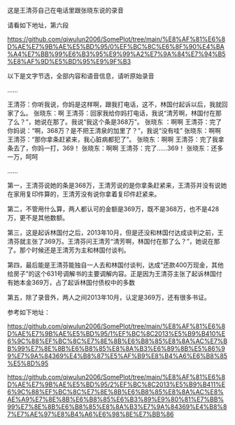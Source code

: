 这是王清芬自己在电话里跟张晓东说的录音

请看如下地址，第六段

https://github.com/qiwulun2006/SomePlot/tree/main/%E8%AF%81%E6%8D%AE%E7%9B%AE%E5%BD%95/0%EF%BC%8C%E6%8F%90%E4%BA%A4%E7%BB%99%E6%B3%95%E9%99%A2%E7%9A%84%E7%94%B5%E8%AF%9D%E5%BD%95%E9%9F%B3

以下是文字节选，全部内容和语音信息，请听原始录音

......

王清芬：你听我说，你妈是这样啊，跟我打电话，这不，林国付起诉以后，我就回家了么。
张晓东：啊
王清芬：回家我给你妈打电话，我说“清芳啊，林国付在那了么？”，她说在那了。我说“我这个条是368万”。
张晓东 ：啊啊
王清芬：完了你妈说：“啊，368万？是不把王清泉的加里了？”，我说“没有哇”
张晓东：啊啊
王清芬：“那你拿条赶紧来，我心脏病都犯了”。
张晓东：啊啊
王清芬：完了我拿条去了，你妈一打，369！
张晓东：啊啊
王清芬：完了……369！
张晓东：还多一万，呵呵

......


第一，王清芬说她的条是368万，王清芳说的是你拿条赶紧来，王清芬并没有说她在家用复印件算的，王清芳没有说你拿着复印件赶紧来。

第二，不管用什么算，两人都认可的金额是369万，既不是368万，也不是428万，更不是其他数额。

第三，这是起诉林国付之后，2013年10月，但是还没和林国付达成谈判之前，王清芬就主张了369万。王清芬问王清芳“清芳啊，林国付在那了么？”，她说在那了。那个时候还是王清芳为主和林国付谈判。

第四，最后能是王清芬能独自一人去和林国付谈判，达成“还款400万现金，其他给房子”的这个631号调解书的主要调解内容。正是因为王清芬主张了起诉林国付有她本金369万，占了起诉林国付债权中的多数

第五，除了录音外，两人之间2013年10月，认定是369万，还有很多书证。

参考如下地址：

https://github.com/qiwulun2006/SomePlot/tree/main/%E8%AF%81%E6%8D%AE%E7%9B%AE%E5%BD%95/1%EF%BC%8C2013%E5%B9%B410%E6%9C%88%EF%BC%8C%E7%8E%8B%E6%B8%85%E8%8A%AC%E7%BB%99%E7%8E%8B%E6%B8%85%E8%8A%B3%E6%89%8B%E5%86%99%E7%9A%84369%E4%B8%87%E5%AF%B9%E8%B4%A6%E6%B8%85%E5%8D%95

https://github.com/qiwulun2006/SomePlot/tree/main/%E8%AF%81%E6%8D%AE%E7%9B%AE%E5%BD%95/2%EF%BC%8C2013%E5%B9%B411%E6%9C%88%EF%BC%8C%E7%8E%8B%E6%B8%85%E8%8A%AC%E8%AE%A9%E7%8E%8B%E6%B8%85%E6%B3%89%E9%80%81%E7%BB%99%E7%8E%8B%E6%B8%85%E8%8A%B3%E7%9A%84369%E4%B8%87%E7%AE%97%E8%B4%A6%E6%98%8E%E7%BB%86

